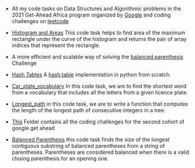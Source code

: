* All my code tasks on Data Structures and Algorithmic problems in the 2021 Get-Ahead Africa program organized by [Google](https://about.google/) and coding challenges on [leetcode](https://leetcode.com/)

* [Histogram and Areas](https://github.com/E-wave112/google-get-africa-code-challenges/blob/main/histogram.py) This code task helps to find area of the maximum rectangle under the curve of the histogram and returns the pair of array indices that represent the rectangle.


*  A more efficient and scalable way of solving the [balanced parenthesis](https://github.com/E-wave112/google-get-africa-code-challenges/blob/main/get-ahead-2/balanced.py) Challenge


* [Hash Tables](https://github.com/E-wave112/google-get-africa-code-challenges/blob/main/hash_table.py) A [hash table](https://en.wikipedia.org/wiki/Hash_table) implementation in python from scratch.

* [Car_plate_vocabulary](https://github.com/E-wave112/google-get-africa-code-challenges/blob/main/car_plate_vocabulary.py) In this code task, we are to find the shortest word from a vocabulary that includes all the letters from a given licence plate.

* [Longest_path](https://github.com/E-wave112/google-get-africa-code-challenges/blob/main/longest_path.py) in this code task,
 we are to write a function that computes the length of the longest path of consecutive integers in a tree. 
 
 * [This](https://github.com/E-wave112/google-get-africa-code-challenges/tree/main/get-ahead-2) Folder contains all the coding challenges for the second cohort of google get ahead
 
 * [Balanced Parenthesis](https://github.com/E-wave112/google-get-africa-code-challenges/blob/main/balanced_parenthesis.py) this code task finds the size of the longest contiguous substring of balanced parentheses from a string of parentheses. Parentheses are considered balanced when there is a valid closing parenthesis for an opening one.
